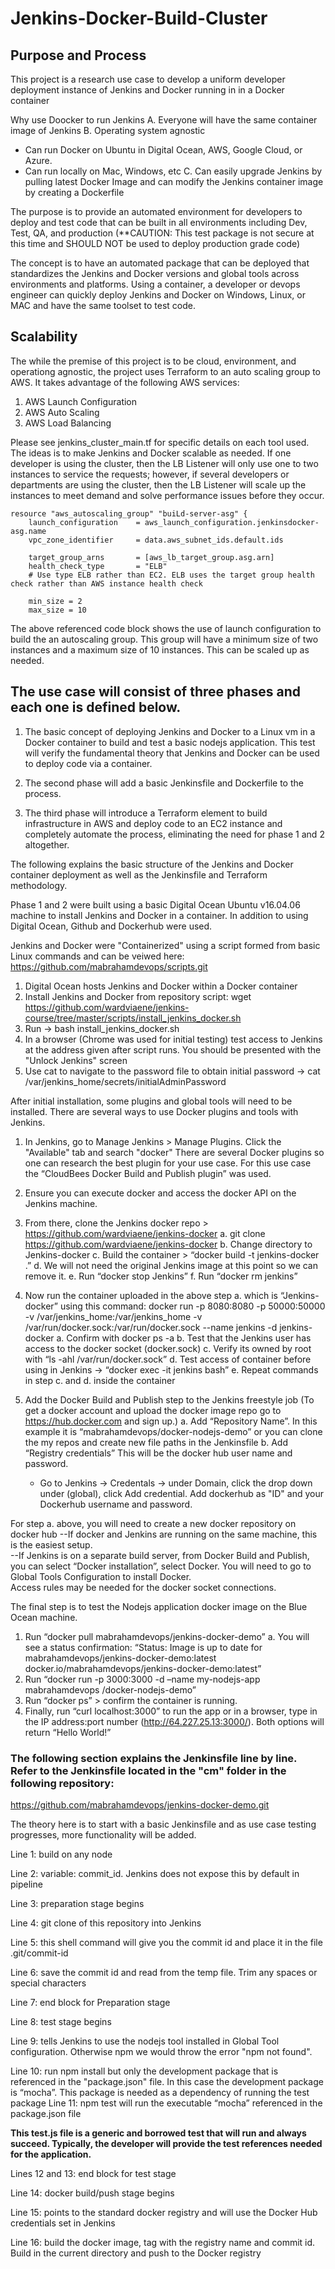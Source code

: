 # Jenkins-Docker-Build-Cluster

## Purpose and Process

This project is a research use case to develop a uniform developer deployment instance of Jenkins and Docker running in in a Docker container

Why use Doocker to run Jenkins
A. Everyone will have the same container image of Jenkins
B. Operating system agnostic 
 - Can run Docker on Ubuntu in Digital Ocean, AWS, Google Cloud, or Azure. 
 - Can run locally on Mac, Windows, etc
C. Can easily upgrade Jenkins by pulling latest Docker Image and can modify the Jenkins container image by creating a Dockerfile

The purpose is to provide an automated environment for developers to deploy and test code that can be built in all environments including
Dev, Test, QA, and production (**CAUTION: This test package is not secure at this time and SHOULD NOT be used to deploy production grade code)

The concept is to have an automated package that can be deployed that standardizes the Jenkins and Docker versions and global tools across environments and platforms. Using a container, a developer or devops engineer can quickly deploy Jenkins and Docker on Windows, Linux, or MAC and have the same toolset to test code.

## Scalability

The while the premise of this project is to be cloud, environment, and operationg agnostic, the project uses Terraform to an auto scaling group to AWS. It takes advantage of the following AWS services:
   1. AWS Launch Configuration 
   2. AWS Auto Scaling
   3. AWS Load Balancing

Please see jenkins_cluster_main.tf for specific details on each tool used.  The ideas is to make Jenkins and Docker scalable as needed.  If one developer is using the cluster, then the LB Listener will only use one to two instances to service the requests; however, if several developers or departments are using the cluster, then the LB Listener will scale up the instances to meet demand and solve performance issues before they occur. 

```
resource "aws_autoscaling_group" "buiLd-server-asg" {
    launch_configuration    = aws_launch_configuration.jenkinsdocker-asg.name
    vpc_zone_identifier     = data.aws_subnet_ids.default.ids

    target_group_arns       = [aws_lb_target_group.asg.arn]
    health_check_type       = "ELB"                         
    # Use type ELB rather than EC2. ELB uses the target group health check rather than AWS instance health check
    
    min_size = 2
    max_size = 10

```
The above referenced code block shows the use of launch configuration to build the an autoscaling group.  This group will have a minimum size 
of two instances and a maximum size of 10 instances.  This can be scaled up as needed. 

## The use case will consist of three phases and each one is defined below.

1. The basic concept of deploying Jenkins and Docker to a Linux vm in a Docker container to build and test a basic nodejs application. This test will verify the fundamental theory that Jenkins and Docker can be used to deploy code via a container.

2. The second phase will add a basic Jenkinsfile and Dockerfile to the process.

3. The third phase will introduce a Terraform element to build infrastructure in AWS and deploy code to an EC2 instance and completely automate the process, eliminating the need for phase 1 and 2 altogether.

The following explains the basic structure of the Jenkins and Docker container deployment as well as the Jenkinsfile and Terraform methodology.

Phase 1 and 2 were built using a basic Digital Ocean Ubuntu v16.04.06 machine to install Jenkins and Docker in a container. In addition to using Digital Ocean, Github and Dockerhub were used.

Jenkins and Docker were "Containerized" using a script formed from basic Linux commands and can be veiwed here: https://github.com/mabrahamdevops/scripts.git

1. Digital Ocean hosts Jenkins and Docker within a Docker container
2. Install Jenkins and Docker from repository script: wget https://github.com/wardviaene/jenkins-course/tree/master/scripts/install_jenkins_docker.sh
3. Run -> bash install_jenkins_docker.sh
4. In a browser (Chrome was used for initial testing) test access to Jenkins at the address given after script runs. You should be presented with the "Unlock Jenkins" screen
5. Use cat to navigate to the password file to obtain initial password -> cat /var/jenkins_home/secrets/initialAdminPassword

After initial installation, some plugins and global tools will need to be installed. There are several ways to use Docker plugins and tools with Jenkins.

1. In Jenkins, go to Manage Jenkins > Manage Plugins. Click the "Available" tab and search "docker" There are several Docker plugins so one can research the best
   plugin for your use case. For this use case the “CloudBees Docker Build and Publish plugin” was used.
2. Ensure you can execute docker and access the docker API on the Jenkins machine.
3. From there, clone the Jenkins docker repo > https://github.com/wardviaene/jenkins-docker
   a. git clone https://github.com/wardviaene/jenkins-docker
   b. Change directory to Jenkins-docker
   c. Build the container > “docker build -t jenkins-docker .”
   d. We will not need the original Jenkins image at this point so we can remove it.
   e. Run “docker stop Jenkins”
   f. Run “docker rm jenkins”

4. Now run the container uploaded in the above step a. which is “Jenkins-docker” using this command:
   docker run -p 8080:8080 -p 50000:50000 -v /var/jenkins_home:/var/jenkins_home -v /var/run/docker.sock:/var/run/docker.sock --name jenkins -d jenkins-docker
   a. Confirm with docker ps -a
   b. Test that the Jenkins user has access to the docker socket (docker.sock)
   c. Verify its owned by root with “ls -ahl /var/run/docker.sock”
   d. Test access of container before using in Jenkins -> “docker exec -it jenkins bash”
   e. Repeat commands in step c. and d. inside the container

5. Add the Docker Build and Publish step to the Jenkins freestyle job (To get a docker account and upload the docker image repo go to https://hub.docker.com and sign up.)
   a. Add “Repository Name”. In this example it is “mabrahamdevops/docker-nodejs-demo” or you can clone the my repos and create new file paths in the Jenkinsfile
   b. Add “Registry credentials” This will be the docker hub user name and password.  
    - Go to Jenkins -> Credentals -> under Domain, click the drop down under (global), click Add credential. Add dockerhub as "ID" and your Dockerhub username and password.

For step a. above, you will need to create a new docker repository on docker hub
--If docker and Jenkins are running on the same machine, this is the easiest setup.  
 --If Jenkins is on a separate build server, from Docker Build and Publish, you can select “Docker installation”, select Docker. You will need to go to Global Tools Configuration to install Docker.  
 Access rules may be needed for the docker socket connections.

The final step is to test the Nodejs application docker image on the Blue Ocean machine.

1. Run “docker pull mabrahamdevops/jenkins-docker-demo”
   a. You will see a status confirmation: “Status: Image is up to date for mabrahamdevops/jenkins-docker-demo:latest
   docker.io/mabrahamdevops/jenkins-docker-demo:latest”
2. Run “docker run -p 3000:3000 -d –name my-nodejs-app mabrahamdevops /docker-nodejs-demo”
3. Run “docker ps” > confirm the container is running.
4. Finally, run “curl localhost:3000” to run the app or in a browser, type in the IP address:port number (http://64.227.25.13:3000/). Both options will return “Hello World!”

### The following section explains the Jenkinsfile line by line. Refer to the Jenkinsfile located in the "cm" folder in the following repository:

https://github.com/mabrahamdevops/jenkins-docker-demo.git

The theory here is to start with a basic Jenkinsfile and as use case testing progresses, more functionality will be added.

Line 1: build on any node

Line 2: variable: commit_id. Jenkins does not expose this by default in pipeline

Line 3: preparation stage begins

Line 4: git clone of this repository into Jenkins

Line 5: this shell command will give you the commit id and place it in the file .git/commit-id

Line 6: save the commit id and read from the temp file. Trim any spaces or special characters

Line 7: end block for Preparation stage

Line 8: test stage begins

Line 9: tells Jenkins to use the nodejs tool installed in Global Tool configuration. Otherwise npm we would throw the error "npm not found".

Line 10: run npm install but only the development package that is referenced in the "package.json" file. In this case the
development package is “mocha”. This package is needed as a dependency of running the test package
Line 11: npm test will run the executable “mocha” referenced in the package.json file

**This test.js file is a generic and borrowed test that will run and always succeed. Typically, the developer will provide the test references needed for the application.**

Lines 12 and 13: end block for test stage

Line 14: docker build/push stage begins

Line 15: points to the standard docker registry and will use the Docker Hub credentials set in Jenkins

Line 16: build the docker image, tag with the registry name and commit id. Build in the current directory and push to the Docker registry

### <PLACEHOLDER FOR TERRAFORM METHODOLOGY>
